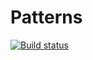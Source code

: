 
# Patterns
[![Build status](https://ci.appveyor.com/api/projects/status/lfdh8kbp59ffn2qw?svg=true)](https://ci.appveyor.com/project/Natalyaoazis/patterns)
